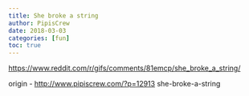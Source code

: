 ```yaml
---
title: She broke a string
author: PipisCrew
date: 2018-03-03
categories: [fun]
toc: true
---
```


https://www.reddit.com/r/gifs/comments/81emcp/she_broke_a_string/

origin - http://www.pipiscrew.com/?p=12913 she-broke-a-string